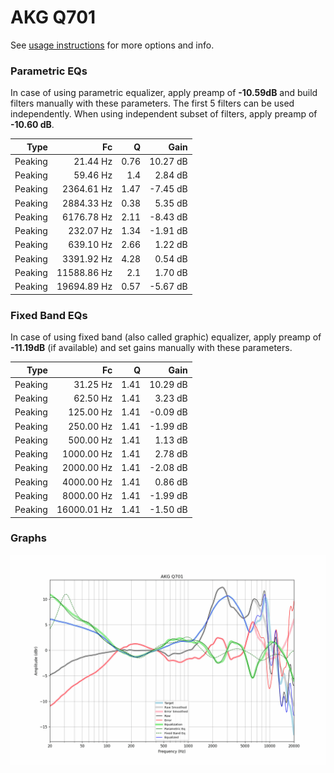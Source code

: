# AKG Q701
See [usage instructions](https://github.com/jaakkopasanen/AutoEq#usage) for more options and info.

### Parametric EQs
In case of using parametric equalizer, apply preamp of **-10.59dB** and build filters manually
with these parameters. The first 5 filters can be used independently.
When using independent subset of filters, apply preamp of **-10.60 dB**.

| Type    | Fc          |    Q | Gain     |
|--------:|------------:|-----:|---------:|
| Peaking | 21.44 Hz    | 0.76 | 10.27 dB |
| Peaking | 59.46 Hz    | 1.4  | 2.84 dB  |
| Peaking | 2364.61 Hz  | 1.47 | -7.45 dB |
| Peaking | 2884.33 Hz  | 0.38 | 5.35 dB  |
| Peaking | 6176.78 Hz  | 2.11 | -8.43 dB |
| Peaking | 232.07 Hz   | 1.34 | -1.91 dB |
| Peaking | 639.10 Hz   | 2.66 | 1.22 dB  |
| Peaking | 3391.92 Hz  | 4.28 | 0.54 dB  |
| Peaking | 11588.86 Hz | 2.1  | 1.70 dB  |
| Peaking | 19694.89 Hz | 0.57 | -5.67 dB |

### Fixed Band EQs
In case of using fixed band (also called graphic) equalizer, apply preamp of **-11.19dB**
(if available) and set gains manually with these parameters.

| Type    | Fc          |    Q | Gain     |
|--------:|------------:|-----:|---------:|
| Peaking | 31.25 Hz    | 1.41 | 10.29 dB |
| Peaking | 62.50 Hz    | 1.41 | 3.23 dB  |
| Peaking | 125.00 Hz   | 1.41 | -0.09 dB |
| Peaking | 250.00 Hz   | 1.41 | -1.99 dB |
| Peaking | 500.00 Hz   | 1.41 | 1.13 dB  |
| Peaking | 1000.00 Hz  | 1.41 | 2.78 dB  |
| Peaking | 2000.00 Hz  | 1.41 | -2.08 dB |
| Peaking | 4000.00 Hz  | 1.41 | 0.86 dB  |
| Peaking | 8000.00 Hz  | 1.41 | -1.99 dB |
| Peaking | 16000.01 Hz | 1.41 | -1.50 dB |

### Graphs
![](./AKG%20Q701.png)